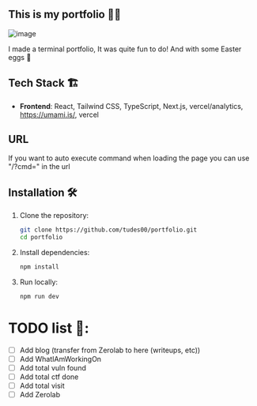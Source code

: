 ## This is my portfolio 🧑‍💻

![image](https://github.com/user-attachments/assets/f05122ba-bb8d-4d23-8f5b-713fe89f7296)

I made a terminal portfolio, It was quite fun to do! And with some Easter eggs 🥚

## Tech Stack 🏗️

- **Frontend**: React, Tailwind CSS, TypeScript, Next.js, vercel/analytics, https://umami.is/, vercel

## URL
If you want to auto execute command when loading the page you can use "/?cmd=<command here>" in the url

## Installation 🛠️

1. Clone the repository:
   ```sh
   git clone https://github.com/tudes00/portfolio.git
   cd portfolio
   ```
2. Install dependencies:

   ```sh
   npm install
   ```

3. Run locally:
   ```sh
   npm run dev
   ```

# TODO list 📇:

- [ ] Add blog (transfer from Zerolab to here (writeups, etc)) 
- [ ] Add WhatIAmWorkingOn
- [ ] Add total vuln found
- [ ] Add total ctf done
- [ ] Add total visit
- [ ] Add Zerolab